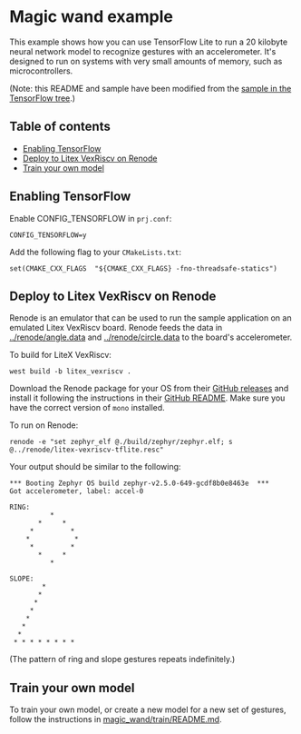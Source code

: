 # Magic wand example

This example shows how you can use TensorFlow Lite to run a 20 kilobyte neural
network model to recognize gestures with an accelerometer. It's designed to run
on systems with very small amounts of memory, such as microcontrollers.

(Note: this README and sample have been modified from the [sample in the TensorFlow tree](https://github.com/tensorflow/tensorflow/blob/master/tensorflow/lite/micro/examples/magic_wand/).)

## Table of contents

-   [Enabling TensorFlow](#enabling-tensorflow)
-   [Deploy to Litex VexRiscv on Renode](#deploy-to-litex-vexriscv-on-renode)
-   [Train your own model](#train-your-own-model)

## Enabling TensorFlow

Enable CONFIG_TENSORFLOW in `prj.conf`:

```
CONFIG_TENSORFLOW=y
```

Add the following flag to your `CMakeLists.txt`:

```
set(CMAKE_CXX_FLAGS  "${CMAKE_CXX_FLAGS} -fno-threadsafe-statics")
```

## Deploy to Litex VexRiscv on Renode

Renode is an emulator that can be used to run the sample application on an emulated Litex VexRiscv board. Renode feeds the data in [../renode/angle.data](../renode/angle.data) and [../renode/circle.data](../renode/circle.data) to the board's accelerometer.

To build for LiteX VexRiscv:

```
west build -b litex_vexriscv .
```

Download the Renode package for your OS from their [GitHub releases](https://github.com/renode/renode/releases/tag/v1.11.0) and install it following the instructions in their
[GitHub README](https://github.com/renode/renode/blob/master/README.rst). Make sure you have the correct version of `mono` installed.

To run on Renode:

```
renode -e "set zephyr_elf @./build/zephyr/zephyr.elf; s @../renode/litex-vexriscv-tflite.resc"
```

Your output should be similar to the following:

```
*** Booting Zephyr OS build zephyr-v2.5.0-649-gcdf8b0e8463e  ***
Got accelerometer, label: accel-0

RING:
          *
       *     *
     *         *
    *           *
     *         *
       *     *
          *

SLOPE:
        *
       *
      *
     *
    *
   *
  *
 * * * * * * * *
```

(The pattern of ring and slope gestures repeats indefinitely.)

## Train your own model

To train your own model, or create a new model for a new set of gestures,
follow the instructions in [magic_wand/train/README.md](https://github.com/tensorflow/tensorflow/tree/master/tensorflow/lite/micro/examples/magic_wand/train/README.md).
